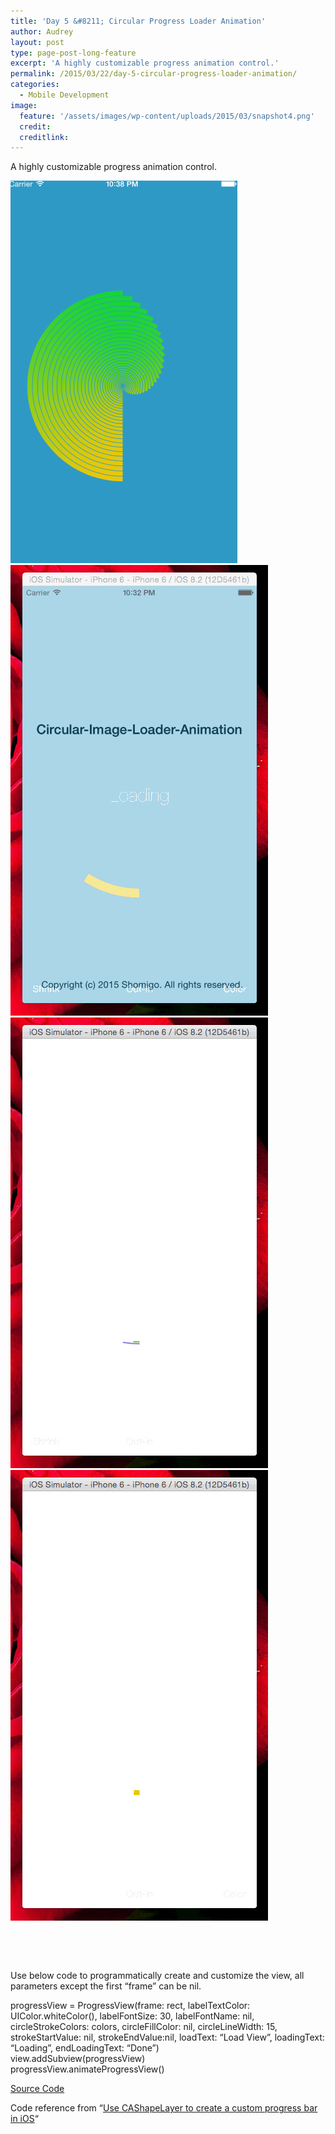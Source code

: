 ```yaml
---
title: 'Day 5 &#8211; Circular Progress Loader Animation'
author: Audrey
layout: post
type: page-post-long-feature
excerpt: 'A highly customizable progress animation control.'
permalink: /2015/03/22/day-5-circular-progress-loader-animation/
categories:
  - Mobile Development
image:
  feature: '/assets/images/wp-content/uploads/2015/03/snapshot4.png'
  credit: 
  creditlink: 
---
```

A highly customizable progress animation control.

[<img class=" size-full wp-image-710 aligncenter" src="/assets/images/wp-content/uploads/2015/03/snapshot4.png" alt="snapshot" width="363" height="612" />][1] [<img class=" size-full wp-image-711 aligncenter" src="/assets/images/wp-content/uploads/2015/03/snapshot0.gif" alt="snapshot0" width="412" height="721" />][2] [  
][3] [<img class=" size-full wp-image-713 aligncenter" src="/assets/images/wp-content/uploads/2015/03/snapshot2.gif" alt="snapshot2" width="412" height="721" />][4] [<img class=" size-full wp-image-714 aligncenter" src="/assets/images/wp-content/uploads/2015/03/snapshot3.gif" alt="snapshot3" width="412" height="721" />][5]

&nbsp;

&nbsp;

Use below code to programmatically create and customize the view, all parameters except the first &#8220;frame&#8221; can be nil.

progressView = ProgressView(frame: rect, labelTextColor: UIColor.whiteColor(), labelFontSize: 30, labelFontName: nil, circleStrokeColors: colors, circleFillColor: nil, circleLineWidth: 15, strokeStartValue: nil, strokeEndValue:nil, loadText: &#8220;Load View&#8221;, loadingText: &#8220;Loading&#8221;, endLoadingText: &#8220;Done&#8221;)  
view.addSubview(progressView)  
progressView.animateProgressView()

<a href="https://github.com/vidaaudrey/005-Circular-Progress-Loader-Animation" target="_blank">Source Code</a>

Code reference from &#8220;<a href="http://zappdesigntemplates.com/cashapelayer-to-create-a-custom-progressbar/" target="_blank">Use CAShapeLayer to create a custom progress bar in iO</a><a href="http://zappdesigntemplates.com/cashapelayer-to-create-a-custom-progressbar/" target="_blank">S</a>&#8220;

 [1]: /assets/images/wp-content/uploads/2015/03/snapshot4.png
 [2]: /assets/images/wp-content/uploads/2015/03/snapshot0.gif
 [3]: /assets/images/wp-content/uploads/2015/03/snapshot1.gif
 [4]: /assets/images/wp-content/uploads/2015/03/snapshot2.gif
 [5]: /assets/images/wp-content/uploads/2015/03/snapshot3.gif